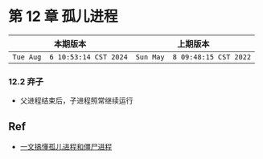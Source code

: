 # 第 12 章 孤儿进程

|本期版本| 上期版本
|:---:|:---:
`Tue Aug  6 10:53:14 CST 2024` | `Sun May  8 09:48:15 CST 2022`

### 12.2 弃子

* 父进程结束后，子进程照常继续运行

## Ref

* [一文搞懂孤儿进程和僵尸进程](https://segmentfault.com/a/1190000038820321)